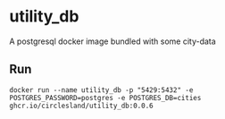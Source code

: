 # utility_db
A postgresql docker image bundled with some city-data

## Run
```shell
docker run --name utility_db -p "5429:5432" -e POSTGRES_PASSWORD=postgres -e POSTGRES_DB=cities ghcr.io/circlesland/utility_db:0.0.6
```
